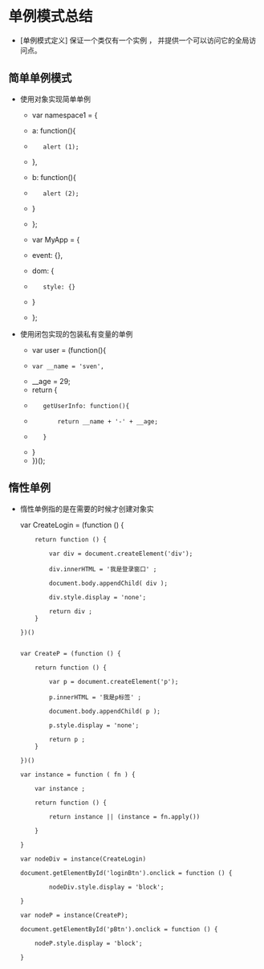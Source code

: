 # 单例模式总结  

- [单例模式定义] 保证一个类仅有一个实例 ， 并提供一个可以访问它的全局访问点。

## 简单单例模式

- 使用对象实现简单单例
    + var namespace1 = {
    +    a: function(){
    +        alert (1);
    +    },
    +    b: function(){
    +        alert (2);
    +    }
    + };


    + var MyApp = {
    +    event: {},
    +    dom: {
    +        style: {}
    +    }
    + };


- 使用闭包实现的包装私有变量的单例
  
    + var user = (function(){
    +     var __name = 'sven',
    +    __age = 29;
    +    return {
    +        getUserInfo: function(){
    +            return __name + '-' + __age;
    +        }
    +    }
    + })();



## 惰性单例

  - 惰性单例指的是在需要的时候才创建对象实 


      var CreateLogin = (function () {

            return function () {

                var div = document.createElement('div');

                div.innerHTML = '我是登录窗口' ;

                document.body.appendChild( div );

                div.style.display = 'none';

                return div ;
            }

        })()


        var CreateP = (function () {

            return function () {

                var p = document.createElement('p');

                p.innerHTML = '我是p标签' ;

                document.body.appendChild( p );

                p.style.display = 'none';

                return p ;
            }

        })()

        var instance = function ( fn ) {

            var instance ;

            return function () {

                return instance || (instance = fn.apply())

            }

        }

        var nodeDiv = instance(CreateLogin)
    
        document.getElementById('loginBtn').onclick = function () {

                nodeDiv.style.display = 'block';

        }

        var nodeP = instance(CreateP);

        document.getElementById('pBtn').onclick = function () {

            nodeP.style.display = 'block';

        }

        